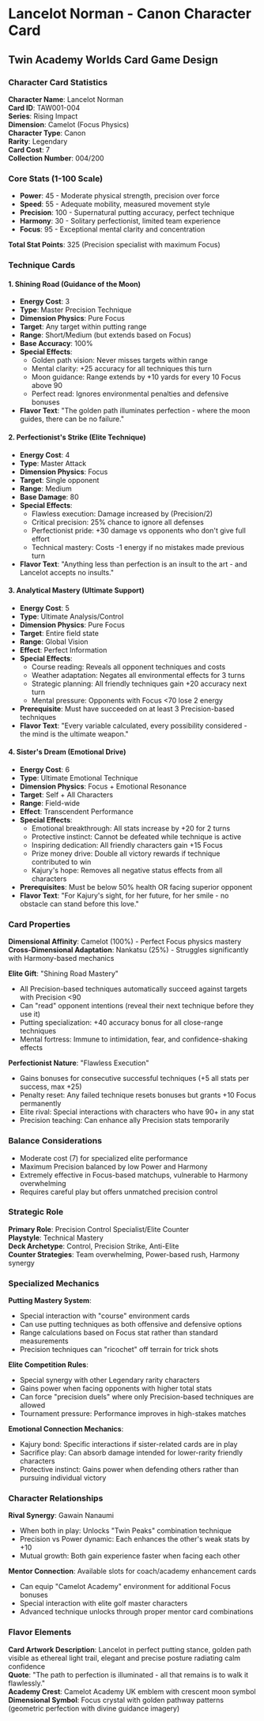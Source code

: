 # Lancelot Norman - Canon Character Card
## Twin Academy Worlds Card Game Design

### Character Card Statistics

**Character Name**: Lancelot Norman  
**Card ID**: TAW001-004  
**Series**: Rising Impact  
**Dimension**: Camelot (Focus Physics)  
**Character Type**: Canon  
**Rarity**: Legendary  
**Card Cost**: 7  
**Collection Number**: 004/200  

### Core Stats (1-100 Scale)
- **Power**: 45 - Moderate physical strength, precision over force
- **Speed**: 55 - Adequate mobility, measured movement style
- **Precision**: 100 - Supernatural putting accuracy, perfect technique
- **Harmony**: 30 - Solitary perfectionist, limited team experience
- **Focus**: 95 - Exceptional mental clarity and concentration

**Total Stat Points**: 325 (Precision specialist with maximum Focus)

### Technique Cards

#### 1. Shining Road (Guidance of the Moon)
- **Energy Cost**: 3
- **Type**: Master Precision Technique
- **Dimension Physics**: Pure Focus
- **Target**: Any target within putting range
- **Range**: Short/Medium (but extends based on Focus)
- **Base Accuracy**: 100%
- **Special Effects**:
  - Golden path vision: Never misses targets within range
  - Mental clarity: +25 accuracy for all techniques this turn
  - Moon guidance: Range extends by +10 yards for every 10 Focus above 90
  - Perfect read: Ignores environmental penalties and defensive bonuses
- **Flavor Text**: "The golden path illuminates perfection - where the moon guides, there can be no failure."

#### 2. Perfectionist's Strike (Elite Technique)
- **Energy Cost**: 4
- **Type**: Master Attack
- **Dimension Physics**: Focus
- **Target**: Single opponent
- **Range**: Medium
- **Base Damage**: 80
- **Special Effects**:
  - Flawless execution: Damage increased by (Precision/2)
  - Critical precision: 25% chance to ignore all defenses
  - Perfectionist pride: +30 damage vs opponents who don't give full effort
  - Technical mastery: Costs -1 energy if no mistakes made previous turn
- **Flavor Text**: "Anything less than perfection is an insult to the art - and Lancelot accepts no insults."

#### 3. Analytical Mastery (Ultimate Support)
- **Energy Cost**: 5
- **Type**: Ultimate Analysis/Control
- **Dimension Physics**: Pure Focus
- **Target**: Entire field state
- **Range**: Global Vision
- **Effect**: Perfect Information
- **Special Effects**:
  - Course reading: Reveals all opponent techniques and costs
  - Weather adaptation: Negates all environmental effects for 3 turns
  - Strategic planning: All friendly techniques gain +20 accuracy next turn
  - Mental pressure: Opponents with Focus <70 lose 2 energy
- **Prerequisite**: Must have succeeded on at least 3 Precision-based techniques
- **Flavor Text**: "Every variable calculated, every possibility considered - the mind is the ultimate weapon."

#### 4. Sister's Dream (Emotional Drive)
- **Energy Cost**: 6
- **Type**: Ultimate Emotional Technique
- **Dimension Physics**: Focus + Emotional Resonance
- **Target**: Self + All Characters
- **Range**: Field-wide
- **Effect**: Transcendent Performance
- **Special Effects**:
  - Emotional breakthrough: All stats increase by +20 for 2 turns
  - Protective instinct: Cannot be defeated while technique is active
  - Inspiring dedication: All friendly characters gain +15 Focus
  - Prize money drive: Double all victory rewards if technique contributed to win
  - Kajury's hope: Removes all negative status effects from all characters
- **Prerequisites**: Must be below 50% health OR facing superior opponent
- **Flavor Text**: "For Kajury's sight, for her future, for her smile - no obstacle can stand before this love."

### Card Properties

**Dimensional Affinity**: Camelot (100%) - Perfect Focus physics mastery  
**Cross-Dimensional Adaptation**: Nankatsu (25%) - Struggles significantly with Harmony-based mechanics

**Elite Gift**: "Shining Road Mastery"
- All Precision-based techniques automatically succeed against targets with Precision <90
- Can "read" opponent intentions (reveal their next technique before they use it)
- Putting specialization: +40 accuracy bonus for all close-range techniques
- Mental fortress: Immune to intimidation, fear, and confidence-shaking effects

**Perfectionist Nature**: "Flawless Execution"
- Gains bonuses for consecutive successful techniques (+5 all stats per success, max +25)
- Penalty reset: Any failed technique resets bonuses but grants +10 Focus permanently
- Elite rival: Special interactions with characters who have 90+ in any stat
- Precision teaching: Can enhance ally Precision stats temporarily

### Balance Considerations
- Moderate cost (7) for specialized elite performance
- Maximum Precision balanced by low Power and Harmony
- Extremely effective in Focus-based matchups, vulnerable to Harmony overwhelming
- Requires careful play but offers unmatched precision control

### Strategic Role
**Primary Role**: Precision Control Specialist/Elite Counter  
**Playstyle**: Technical Mastery  
**Deck Archetype**: Control, Precision Strike, Anti-Elite  
**Counter Strategies**: Team overwhelming, Power-based rush, Harmony synergy

### Specialized Mechanics

**Putting Mastery System**:
- Special interaction with "course" environment cards
- Can use putting techniques as both offensive and defensive options
- Range calculations based on Focus stat rather than standard measurements
- Precision techniques can "ricochet" off terrain for trick shots

**Elite Competition Rules**:
- Special synergy with other Legendary rarity characters
- Gains power when facing opponents with higher total stats
- Can force "precision duels" where only Precision-based techniques are allowed
- Tournament pressure: Performance improves in high-stakes matches

**Emotional Connection Mechanics**:
- Kajury bond: Specific interactions if sister-related cards are in play
- Sacrifice play: Can absorb damage intended for lower-rarity friendly characters
- Protective instinct: Gains power when defending others rather than pursuing individual victory

### Character Relationships
**Rival Synergy**: Gawain Nanaumi
- When both in play: Unlocks "Twin Peaks" combination technique
- Precision vs Power dynamic: Each enhances the other's weak stats by +10
- Mutual growth: Both gain experience faster when facing each other

**Mentor Connection**: Available slots for coach/academy enhancement cards
- Can equip "Camelot Academy" environment for additional Focus bonuses
- Special interaction with elite golf master characters
- Advanced technique unlocks through proper mentor card combinations

### Flavor Elements
**Card Artwork Description**: Lancelot in perfect putting stance, golden path visible as ethereal light trail, elegant and precise posture radiating calm confidence  
**Quote**: "The path to perfection is illuminated - all that remains is to walk it flawlessly."  
**Academy Crest**: Camelot Academy UK emblem with crescent moon symbol  
**Dimensional Symbol**: Focus crystal with golden pathway patterns (geometric perfection with divine guidance imagery)